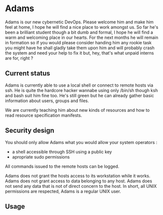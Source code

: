 Adams
=====

Adams is our new cybernetic DevOps. Please welcome him and make him feel
at home, I hope he will find a nice place to work amongst us. So far he's
been a brilliant student though a bit dumb and formal, I hope he will find
a warm and welcoming place in our hearts.
For the next months he will remain in formation so if you would please
consider handing him any rookie task you might have he shall gladly take
them upon him and will probably crash the system and need your help to fix it
but, hey, that's what unpaid interns are for, right ?

Current status
--------------

Adams is currently able to use a local shell or connect to remote hosts via
ssh.
He is quite the hardcore hacker wannabe using only /bin/sh though ksh and
bash suit him fine too.
He's still green but he can already gather basic information about users,
groups and files.

We are currently teaching him about new kinds of resources and how to read
resource specification manifests.

Security design
---------------

You should only allow Adams what you would allow your system operators :
  - a shell accessible through SSH using a public key
  - apropriate sudo permissions

All commands issued to the remote hosts can be logged.

Adams does not grant the hosts access to its workstation while it works.
Adams does not grant access to data belonging to any host.
Adams does not send any data that is not of direct concern to the host.
In short, all UNIX permissions are respected, Adams is a regular UNIX user.

Usage
-----
